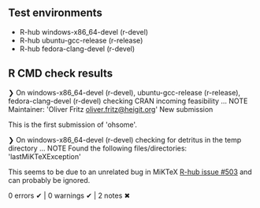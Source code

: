 ## Test environments
- R-hub windows-x86_64-devel (r-devel)
- R-hub ubuntu-gcc-release (r-release)
- R-hub fedora-clang-devel (r-devel)

## R CMD check results
❯ On windows-x86_64-devel (r-devel), 
  ubuntu-gcc-release (r-release), 
  fedora-clang-devel (r-devel)
  checking CRAN incoming feasibility ... NOTE
  Maintainer: 'Oliver Fritz <oliver.fritz@heigit.org>'
  New submission
  
This is the first submission of 'ohsome'.

❯ On windows-x86_64-devel (r-devel)
  checking for detritus in the temp directory ... NOTE
  Found the following files/directories:
    'lastMiKTeXException'

This seems to be due to an unrelated bug in MiKTeX 
[R-hub issue #503](https://github.com/r-hub/rhub/issues/503)
and can probably be ignored.

0 errors ✔ | 0 warnings ✔ | 2 notes ✖
